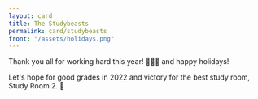 ```yaml
---
layout: card
title: The Studybeasts
permalink: card/studybeasts
front: "/assets/holidays.png" 
---
```


Thank you all for working hard this year! 💪🏼🎄 and happy holidays! 

Let's hope for good grades in 2022 and victory for the best study room, Study Room 2. 🥳